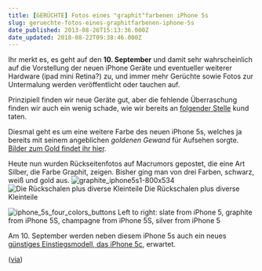 ```yaml
---
title: [GERÜCHTE] Fotos eines "graphit"farbenen iPhone 5s
slug: geruechte-fotos-eines-graphitfarbenen-iphone-5s
date_published: 2013-08-26T15:13:36.000Z
date_updated: 2018-08-22T09:38:46.000Z
---
```


Ihr merkt es, es geht auf den **10. September** und damit sehr wahrscheinlich auf die Vorstellung der neuen iPhone Geräte und eventueller weiterer Hardware (ipad mini Retina?) zu, und immer mehr Gerüchte sowie Fotos zur Untermalung werden veröffentlicht oder tauchen auf. 

Prinzipiell finden wir neue Geräte gut, aber die fehlende Überraschung finden wir auch ein wenig schade, wie wir bereits an [folgender Stelle](__GHOST_URL__/geruechte-pressefotos-des-iphone-5c-aufgetaucht/) kund taten.

Diesmal geht es um eine weitere Farbe des neuen iPhone 5s, welches ja bereits mit seinem angeblichen *goldenen Gewand* für Aufsehen sorgte. [Bilder zum Gold findet ihr hier](__GHOST_URL__/goldenes-iphone-5s-laut-asien-fast-bestaetigt/).

Heute nun wurden Rückseitenfotos auf Macrumors gepostet, die eine Art Silber, die Farbe Graphit, zeigen. Bisher ging man von drei Farben, schwarz, weiß und gold aus.
![graphite_iphone5s1-800x534](//picdump.thafaker.de/2013/08/graphite_iphone5s1-800x534-580x387.jpg)
![Die Rückschalen plus diverse Kleinteile](//picdump.thafaker.de/2013/08/graphite_iphone5s2-800x534-580x387.jpg) Die Rückschalen plus diverse Kleinteile

![iphone_5s_four_colors_buttons](//picdump.thafaker.de/2013/08/iphone_5s_four_colors_buttons-580x474.jpg) Left to right: slate from iPhone 5, graphite from iPhone 5S, champagne from iPhone 5S, silver from iPhone 5

Am 10. September werden neben diesem iPhone 5s auch ein neues [günstiges Einstiegsmodell, das iPhone 5c](__GHOST_URL__/foto-von-dutzenden-iphone-5c-die-gerade-bei-pegatron-getestet-werden-aufgetaucht/), erwartet.

([via](http://www.macrumors.com/2013/08/26/photos-of-alleged-graphite-iphone-5s-rear-shell-and-parts-surface/))
